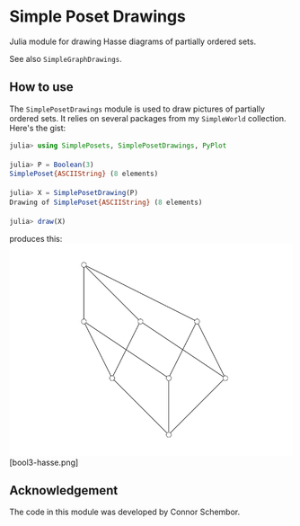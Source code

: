 # Simple Poset Drawings

Julia module for drawing Hasse diagrams of partially ordered sets.

See also `SimpleGraphDrawings`.

## How to use

The `SimplePosetDrawings` module is used to draw pictures of
partially ordered sets. It relies on several packages from
my `SimpleWorld` collection. Here's the gist:

```julia
julia> using SimplePosets, SimplePosetDrawings, PyPlot

julia> P = Boolean(3)
SimplePoset{ASCIIString} (8 elements)

julia> X = SimplePosetDrawing(P)
Drawing of SimplePoset{ASCIIString} (8 elements)

julia> draw(X)
```
produces this:
![Hasse diagram of Boolean(3)](./bool3-hasse.png)
[bool3-hasse.png]



## Acknowledgement

The code
in this module was developed by Connor Schembor.
